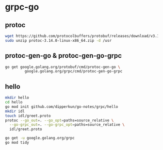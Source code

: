 # grpc-go

## protoc

```bash
wget https://github.com/protocolbuffers/protobuf/releases/download/v3.14.0/protoc-3.14.0-linux-x86_64.zip
sudo unzip protoc-3.14.0-linux-x86_64.zip -d /usr
```

## protoc-gen-go & protoc-gen-go-grpc

```bash
go get google.golang.org/protobuf/cmd/protoc-gen-go \
         google.golang.org/grpc/cmd/protoc-gen-go-grpc
```

## hello
```bash
mkdir hello
cd hello
go mod init github.com/dipperkun/go-notes/grpc/hello
mkdir idl
touch idl/greet.proto
protoc --go_out=. --go_opt=paths=source_relative \
  --go-grpc_out=. --go-grpc_opt=paths=source_relative \
  idl/greet.proto

go get -u google.golang.org/grpc
go mod tidy
```